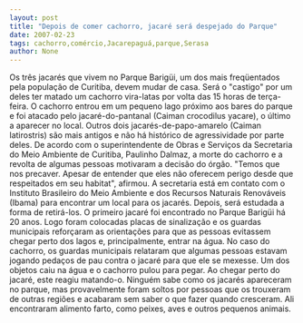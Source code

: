 ```yaml
---
layout: post
title: "Depois de comer cachorro, jacaré será despejado do Parque"
date: 2007-02-23
tags: cachorro,comércio,Jacarepaguá,parque,Serasa
author: None
---
```

Os três jacarés que vivem no Parque Barigüi, um dos mais freqüentados pela população de Curitiba, devem mudar de casa. 
Será o \"castigo\" por um deles ter matado um cachorro vira-latas por volta das 15 horas de terça-feira. 
O cachorro entrou em um pequeno lago próximo aos bares do parque e foi atacado pelo jacaré-do-pantanal (Caiman crocodilus yacare), o último a aparecer no local. 
Outros dois jacarés-de-papo-amarelo (Caiman latirostris) são mais antigos e não há histórico de agressividade por parte deles.
De acordo com o superintendente de Obras e Serviços da Secretaria do Meio Ambiente de Curitiba, Paulinho Dalmaz, a morte do cachorro e a revolta de algumas pessoas motivaram a decisão do órgão.
\"Temos que nos precaver. Apesar de entender que eles não oferecem perigo desde que respeitados em seu habitat\", afirmou. 
A secretaria está em contato com o Instituto Brasileiro do Meio Ambiente e dos Recursos Naturais Renováveis (Ibama) para encontrar um local para os jacarés. 
Depois, será estudada a forma de retirá-los.
O primeiro jacaré foi encontrado no Parque Barigüi há 20 anos. Logo foram colocadas placas de sinalização e os guardas municipais reforçaram as orientações para que as pessoas evitassem chegar perto dos lagos e, principalmente, entrar na água. 
No caso do cachorro, os guardas municipais relataram que algumas pessoas estavam jogando pedaços de pau contra o jacaré para que ele se mexesse. 
Um dos objetos caiu na água e o cachorro pulou para pegar. Ao chegar perto do jacaré, este reagiu matando-o.
Ninguém sabe como os jacarés apareceram no parque, mas provavelmente foram soltos por pessoas que os trouxeram de outras regiões e acabaram sem saber o que fazer quando cresceram. Ali encontraram alimento farto, como peixes, aves e outros pequenos animais. 